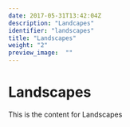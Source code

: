 ```yaml
---
date: 2017-05-31T13:42:04Z
description: "Landcapes"
identifier: "landscapes"
title: "Landscapes"
weight: "2"
preview_image:	""
---
```


# Landscapes
This is the content for Landscapes